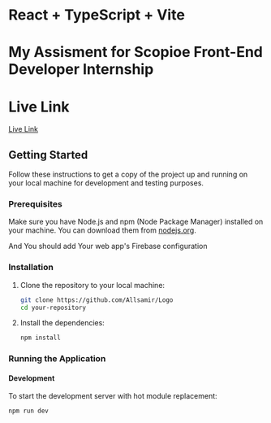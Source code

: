 # React + TypeScript + Vite

# My Assisment for Scopioe Front-End Developer Internship

# Live Link

[Live Link](https://intern-assisment.web.app)

## Getting Started

Follow these instructions to get a copy of the project up and running on your local machine for development and testing purposes.

### Prerequisites

Make sure you have Node.js and npm (Node Package Manager) installed on your machine. You can download them from [nodejs.org](https://nodejs.org/).

And You should add Your web app's Firebase configuration

### Installation

1. Clone the repository to your local machine:

   ```sh
   git clone https://github.com/Allsamir/Logo
   cd your-repository
   ```

2. Install the dependencies:

   ```sh
   npm install
   ```

### Running the Application

#### Development

To start the development server with hot module replacement:

```sh
npm run dev
```
